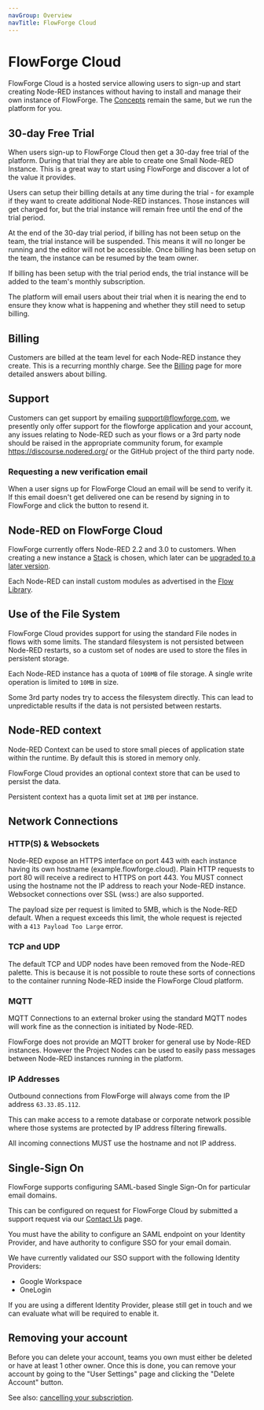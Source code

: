 ```yaml
---
navGroup: Overview
navTitle: FlowForge Cloud
---
```


# FlowForge Cloud

FlowForge Cloud is a hosted service allowing users to sign-up and start creating Node-RED instances without having to install and manage their own instance of FlowForge.
The [Concepts](../user/concepts.md) remain the same, but we run the platform for you.

## 30-day Free Trial

When users sign-up to FlowForge Cloud then get a 30-day free trial of the platform.
During that trial they are able to create one Small Node-RED Instance. This is a great
way to start using FlowForge and discover a lot of the value it provides.

Users can setup their billing details at any time during the trial - for example
if they want to create additional Node-RED instances. Those instances will get charged for,
but the trial instance will remain free until the end of the trial period.

At the end of the 30-day trial period, if billing has not been setup on the team,
the trial instance will be suspended. This means it will no longer be running and the
editor will not be accessible. Once billing has been setup on the team, the instance
can be resumed by the team owner.

If billing has been setup with the trial period ends, the trial instance will be
added to the team's monthly subscription.

The platform will email users about their trial when it is nearing the end to ensure
they know what is happening and whether they still need to setup billing.

## Billing

Customers are billed at the team level for each Node-RED instance they create. This is a recurring monthly charge.
See the [Billing](./billing.md) page for more detailed answers about billing.

## Support

Customers can get support by emailing support@flowforge.com, we presently only offer support for the flowforge application and your account, any issues relating to Node-RED such as your flows or a 3rd party node should be raised in the appropriate community forum, for example https://discourse.nodered.org/ or the GitHub project of the third party node.

### Requesting a new verification email

When a user signs up for FlowForge Cloud an email will be send to verify it.
If this email doesn't get delivered one can be resend by signing in to FlowForge
and click the button to resend it.

## Node-RED on FlowForge Cloud

FlowForge currently offers Node-RED 2.2 and 3.0 to customers. When creating a
new instance a [Stack](../user/concepts.md#stack) is chosen, which later
can be [upgraded to a later version](../user/changestack.md).

Each Node-RED can install custom modules as advertised in the [Flow Library](https://flows.nodered.org).

## Use of the File System

FlowForge Cloud provides support for using the standard File nodes in flows with
some limits. The standard filesystem is not persisted between Node-RED restarts,
so a custom set of nodes are used to store the files in persistent storage.

Each Node-RED instance has a quota of `100MB` of file storage. A single write operation is
limited to `10MB` in size.

Some 3rd party nodes try to access the filesystem directly. This can lead to
unpredictable results if the data is not persisted between restarts.

## Node-RED context

Node-RED Context can be used to store small pieces of application state within the
runtime. By default this is stored in memory only.

FlowForge Cloud provides an optional context store that can be used to persist
the data.

Persistent context has a quota limit set at `1MB` per instance.

## Network Connections

### HTTP(S) & Websockets

Node-RED expose an HTTPS interface on port 443 with each instance having its own hostname (example.flowforge.cloud). Plain HTTP requests to port 80 will receive a redirect to HTTPS on port 443.
You MUST connect using the hostname not the IP address to reach your Node-RED instance.
Websocket connections over SSL (wss:) are also supported.

The payload size per request is limited to 5MB, which is the Node-RED default.
When a request exceeds this limit, the whole request is rejected with a `413 Payload Too Large` error.

### TCP and UDP

The default TCP and UDP nodes have been removed from the Node-RED palette. This is
because it is not possible to route these sorts of connections to the container running
Node-RED inside the FlowForge Cloud platform.

### MQTT

MQTT Connections to an external broker using the standard MQTT nodes will work fine as the connection is initiated by Node-RED.

FlowForge does not provide an MQTT broker for general use by Node-RED instances. However the
Project Nodes can be used to easily pass messages between Node-RED instances running in the
platform.

### IP Addresses

Outbound connections from FlowForge will always come from the IP address `63.33.85.112`. 

This can make access to a remote database or corporate network possible where those systems are protected by IP address filtering firewalls. 

All incoming connections MUST use the hostname and not IP address.

## Single-Sign On

FlowForge supports configuring SAML-based Single Sign-On for particular email domains.

This can be configured on request for FlowForge Cloud by submitted a support request
via our [Contact Us](https://flowforge.com/contact-us/) page.

You must have the ability to configure an SAML endpoint on your Identity Provider,
and have authority to configure SSO for your email domain.

We have currently validated our SSO support with the following Identity Providers:

 - Google Workspace
 - OneLogin

If you are using a different Identity Provider, please still get in touch and we
can evaluate what will be required to enable it.

## Removing your account

Before you can delete your account, teams you own must either be deleted or have at least 1 other owner.
Once this is done, you can remove your account by going to the "User Settings" page and clicking the "Delete Account" button.

See also: [cancelling your subscription](./billing.md#cancelling-your-subscription).
